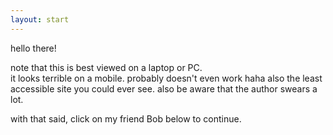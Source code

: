 ```yaml
---
layout: start
---
```

hello there!    

note that this is best viewed on a laptop or PC.  
it looks terrible on a mobile. probably doesn't even work haha also
the least accessible site you could ever see. 
also be aware that the author swears a lot.    

with that said, click on my friend Bob below to continue.    
